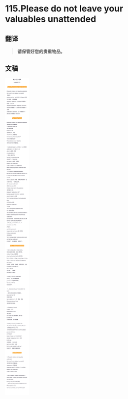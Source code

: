 # 115.Please do not leave your valuables unattended

## 翻译

> **请保管好您的贵重物品。**

## 文稿

![](img/115.jpg)

